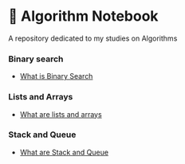 # 📙 Algorithm Notebook
A repository dedicated to my studies on Algorithms

### Binary search
- [What is Binary Search](./Binary-Search/What-is-Binary-Search.md)

### Lists and Arrays
- [What are lists and arrays](./Lists-and-Arrays/What-is-Lists-and-Arrays.md)

### Stack and Queue
- [What are Stack and Queue](./Stack-and-Queue/What-is-Stack-and-Queue.md)
